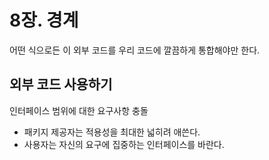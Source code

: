 # 8장. 경계

어떤 식으로든 이 외부 코드를 우리 코드에 깔끔하게 통합해야만 한다.

## 외부 코드 사용하기

인터페이스 범위에 대한 요구사항 충돌

- 패키지 제공자는 적용성을 최대한 넓히려 애쓴다.
- 사용자는 자신의 요구에 집중하는 인터페이스를 바란다.

